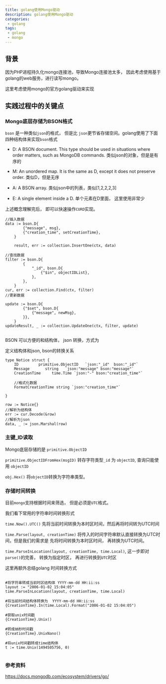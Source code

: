 ```yaml
---
title: golang使用Mongo驱动
description: golang使用Mongo驱动
categories:
 - golang
tags:
 - golang
 - mongo
---
```



## 背景

因为PHP进程持久化mongo连接池，导致Mongo连接池太多， 因此考虑使用基于golang的web服务，进行读写mongo。

这里考虑使用mongo的官方golang驱动来实现


## 实践过程中的关键点


### Mongo底层存储为BSON格式

`bson` 是一种类似`json`的格式， 但是比 `json`更节省存储空间。golang使用了下面四种结构体来实现`bson`格式


* D: A BSON document. This type should be used in situations where order matters, such as MongoDB commands. 类似json的对象，但是是有序的
 
* M: An unordered map. It is the same as D, except it does not preserve order. 类似D，但是无序

* A: A BSON array. 类似json中的列表，类似[1,2,2,2,3]

* E: A single element inside a D. 单个元素在D里面， 这里使用非常少


上述概念理解完后， 即可以快速操作`CURD`实现。

```
//插入数据
data := bson.D{
        {"message", msg},
        {"creation_time", setCreationTime},
    }

    result, err := collection.InsertOne(ctx, data)

//查找数据
filter := bson.D{
        {
            "_id", bson.D{
                {"$in", objectIDList},
            },
        },
    }
cur, err := collection.Find(ctx, filter)    
//更新数据

update := bson.D{
        {"$set", bson.D{
            {"message", newMsg},
        }},
    }
updateResult, _ := collection.UpdateOne(ctx, filter, update)
    
```

BSON 可以方便的和结构体， json 转换，方式为

定义结构体和json, bson的转换关系

```
type Notice struct {
    ID         primitive.ObjectID   `json:"_id"  bson:"_id"`
    Message       string   `json:"message" bson:"message"`
    CreationTime     time.Time `json:"-" bson:"creation_time"`

    //格式化数据
    FormatCreationTime string `json:"creation_time"`

}

row := Notice{}
//解析为结构体
err := cur.Decode(&row)
//解析为json
data, _ := json.Marshal(row)
```

### 主键_ID读取

Mongo底层存储的是 `primitive.ObjectID`

`primitive.ObjectIDFromHex(msgID)` 转存字符类型`_id` 为 `objectID`, 查询只能使用 `objectID`

`obj.Hex()` 将`objectID`转换为字符串类型。


### 存储时间转换


目前`mongo`支持根据时间来筛选， 但是必须是`UTC`格式。

我们看下常用的字符串时间转换形式

`time.Now().UTC()` 先将当前时间转换为本时区时间，然后再将时间转为UTC时间

`time.Parse(layout, creationTime)` 将传入的时间字符串默认直接转换为UTC时间，但是我们的需求是 先将时间转换为本时区时间， 再转换为UTC时间。


`time.ParseInLocation(layout, creationTime, time.Local)`, 这一步即对 `parse()`的完善， 转换为指定时区， 再进行转换到`UTC`时区


这里再额外总结golang 时间转换方式

```

#将字符串转成当前时区结构体 YYYY-mm-dd HH:ii:ss
layout := "2006-01-02 15:04:05"
time.ParseInLocation(layout, creationTime, time.Local)

#将当前时间结构体转换为  YYYY-mm-dd HH:ii:ss
{CreationTime}.In(time.Local).Format("2006-01-02 15:04:05")

#获取unix时间戳
{CreationTime}.Unix()

#转成纳秒时间戳
{CreationTime}.UnixNano()

#将unix时间戳转成time结构体
t := time.Unix(1494505756, 0)


```


### 参考资料

https://docs.mongodb.com/ecosystem/drivers/go/
